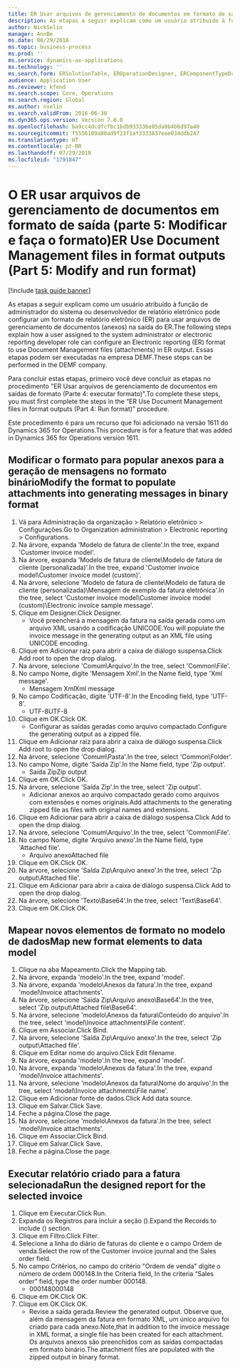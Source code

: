 ```yaml
---
title: ER Usar arquivos de gerenciamento de documentos em formato de saída (Parte 5 - Modificar e executar o formato)
description: As etapas a seguir explicam como um usuário atribuído à função de administrador do sistema ou desenvolvedor de relatório eletrônico pode configurar um formato de relatório eletrônico (ER) para usar arquivos de gerenciamento de documentos (anexos) na saída do ER.
author: NickSelin
manager: AnnBe
ms.date: 08/29/2018
ms.topic: business-process
ms.prod: ''
ms.service: dynamics-ax-applications
ms.technology: ''
ms.search.form: ERSolutionTable, EROperationDesigner, ERComponentTypeDropDialog, ERExpressionDesignerFormula, SysQueryForm
audience: Application User
ms.reviewer: kfend
ms.search.scope: Core, Operations
ms.search.region: Global
ms.author: nselin
ms.search.validFrom: 2016-06-30
ms.dyn365.ops.version: Version 7.0.0
ms.openlocfilehash: ba9cc4dcdfcfbc1bdb933336e85da9b4b6d97a40
ms.sourcegitcommit: f5556189a80ad9f23f1af3333837eae034ddb247
ms.translationtype: HT
ms.contentlocale: pt-BR
ms.lasthandoff: 07/29/2019
ms.locfileid: "1791847"
---
```

# <a name="er-use-document-management-files-in-format-outputs-part-5-modify-and-run-format"></a><span data-ttu-id="d1c9a-103">O ER usar arquivos de gerenciamento de documentos em formato de saída (parte 5: Modificar e faça o formato)</span><span class="sxs-lookup"><span data-stu-id="d1c9a-103">ER Use Document Management files in format outputs (Part 5: Modify and run format)</span></span>

[!include [task guide banner](../../includes/task-guide-banner.md)]

<span data-ttu-id="d1c9a-104">As etapas a seguir explicam como um usuário atribuído à função de administrador do sistema ou desenvolvedor de relatório eletrônico pode configurar um formato de relatório eletrônico (ER) para usar arquivos de gerenciamento de documentos (anexos) na saída do ER.</span><span class="sxs-lookup"><span data-stu-id="d1c9a-104">The following steps explain how a user assigned to the system administrator or electronic reporting developer role can configure an Electronic reporting (ER) format to use Document Management files (attachments) in ER output.</span></span> <span data-ttu-id="d1c9a-105">Essas etapas podem ser executadas na empresa DEMF.</span><span class="sxs-lookup"><span data-stu-id="d1c9a-105">These steps can be performed in the DEMF company.</span></span>

<span data-ttu-id="d1c9a-106">Para concluir estas etapas, primeiro você deve concluir as etapas no procedimento "ER Usar arquivos de gerenciamento de documentos em saídas de formato (Parte 4: executar formato)".</span><span class="sxs-lookup"><span data-stu-id="d1c9a-106">To complete these steps, you must first complete the steps in the “ER Use Document Management files in format outputs (Part 4: Run format)” procedure.</span></span>

<span data-ttu-id="d1c9a-107">Este procedimento é para um recurso que foi adicionado na versão 1611 do Dynamics 365 for Operations.</span><span class="sxs-lookup"><span data-stu-id="d1c9a-107">This procedure is for a feature that was added in Dynamics 365 for Operations version 1611.</span></span>


## <a name="modify-the-format-to-populate-attachments-into-generating-messages-in-binary-format"></a><span data-ttu-id="d1c9a-108">Modificar o formato para popular anexos para a geração de mensagens no formato binário</span><span class="sxs-lookup"><span data-stu-id="d1c9a-108">Modify the format to populate attachments into generating messages in binary format</span></span>
1. <span data-ttu-id="d1c9a-109">Vá para Administração da organização > Relatório eletrônico > Configurações.</span><span class="sxs-lookup"><span data-stu-id="d1c9a-109">Go to Organization administration > Electronic reporting > Configurations.</span></span>
2. <span data-ttu-id="d1c9a-110">Na árvore, expanda 'Modelo de fatura de cliente'.</span><span class="sxs-lookup"><span data-stu-id="d1c9a-110">In the tree, expand 'Customer invoice model'.</span></span>
3. <span data-ttu-id="d1c9a-111">Na árvore, expanda 'Modelo de fatura de cliente\Modelo de fatura de cliente (personalizada)'.</span><span class="sxs-lookup"><span data-stu-id="d1c9a-111">In the tree, expand 'Customer invoice model\Customer invoice model (custom)'.</span></span>
4. <span data-ttu-id="d1c9a-112">Na árvore, selecione 'Modelo de fatura de cliente\Modelo de fatura de cliente (personalizada)\Mensagem de exemplo da fatura eletrônica'.</span><span class="sxs-lookup"><span data-stu-id="d1c9a-112">In the tree, select 'Customer invoice model\Customer invoice model (custom)\Electronic invoice sample message'.</span></span>
5. <span data-ttu-id="d1c9a-113">Clique em Designer.</span><span class="sxs-lookup"><span data-stu-id="d1c9a-113">Click Designer.</span></span>
    * <span data-ttu-id="d1c9a-114">Você preencherá a mensagem da fatura na saída gerada como um arquivo XML usando a codificação UNICODE.</span><span class="sxs-lookup"><span data-stu-id="d1c9a-114">You will populate the invoice message in the generating output as an XML file using UNICODE encoding.</span></span>  
6. <span data-ttu-id="d1c9a-115">Clique em Adicionar raiz para abrir a caixa de diálogo suspensa.</span><span class="sxs-lookup"><span data-stu-id="d1c9a-115">Click Add root to open the drop dialog.</span></span>
7. <span data-ttu-id="d1c9a-116">Na árvore, selecione 'Comum\Arquivo'.</span><span class="sxs-lookup"><span data-stu-id="d1c9a-116">In the tree, select 'Common\File'.</span></span>
8. <span data-ttu-id="d1c9a-117">No campo Nome, digite 'Mensagem Xml'.</span><span class="sxs-lookup"><span data-stu-id="d1c9a-117">In the Name field, type 'Xml message'.</span></span>
    * <span data-ttu-id="d1c9a-118">Mensagem Xml</span><span class="sxs-lookup"><span data-stu-id="d1c9a-118">Xml message</span></span>  
9. <span data-ttu-id="d1c9a-119">No campo Codificação, digite 'UTF-8'.</span><span class="sxs-lookup"><span data-stu-id="d1c9a-119">In the Encoding field, type 'UTF-8'.</span></span>
    * <span data-ttu-id="d1c9a-120">UTF-8</span><span class="sxs-lookup"><span data-stu-id="d1c9a-120">UTF-8</span></span>  
10. <span data-ttu-id="d1c9a-121">Clique em OK.</span><span class="sxs-lookup"><span data-stu-id="d1c9a-121">Click OK.</span></span>
    * <span data-ttu-id="d1c9a-122">Configurar as saídas geradas como arquivo compactado.</span><span class="sxs-lookup"><span data-stu-id="d1c9a-122">Configure the generating output as a zipped file.</span></span>  
11. <span data-ttu-id="d1c9a-123">Clique em Adicionar raiz para abrir a caixa de diálogo suspensa.</span><span class="sxs-lookup"><span data-stu-id="d1c9a-123">Click Add root to open the drop dialog.</span></span>
12. <span data-ttu-id="d1c9a-124">Na árvore, selecione 'Comum\Pasta'.</span><span class="sxs-lookup"><span data-stu-id="d1c9a-124">In the tree, select 'Common\Folder'.</span></span>
13. <span data-ttu-id="d1c9a-125">No campo Nome, digite 'Saída Zip'.</span><span class="sxs-lookup"><span data-stu-id="d1c9a-125">In the Name field, type 'Zip output'.</span></span>
    * <span data-ttu-id="d1c9a-126">Saída Zip</span><span class="sxs-lookup"><span data-stu-id="d1c9a-126">Zip output</span></span>  
14. <span data-ttu-id="d1c9a-127">Clique em OK.</span><span class="sxs-lookup"><span data-stu-id="d1c9a-127">Click OK.</span></span>
15. <span data-ttu-id="d1c9a-128">Na árvore, selecione 'Saída Zip'.</span><span class="sxs-lookup"><span data-stu-id="d1c9a-128">In the tree, select 'Zip output'.</span></span>
    * <span data-ttu-id="d1c9a-129">Adicionar anexos ao arquivo compactado gerado como arquivos com extensões e nomes originais.</span><span class="sxs-lookup"><span data-stu-id="d1c9a-129">Add attachments to the generating zipped file as files with original names and extensions.</span></span>  
16. <span data-ttu-id="d1c9a-130">Clique em Adicionar para abrir a caixa de diálogo suspensa.</span><span class="sxs-lookup"><span data-stu-id="d1c9a-130">Click Add to open the drop dialog.</span></span>
17. <span data-ttu-id="d1c9a-131">Na árvore, selecione 'Comum\Arquivo'.</span><span class="sxs-lookup"><span data-stu-id="d1c9a-131">In the tree, select 'Common\File'.</span></span>
18. <span data-ttu-id="d1c9a-132">No campo Nome, digite 'Arquivo anexo'.</span><span class="sxs-lookup"><span data-stu-id="d1c9a-132">In the Name field, type 'Attached file'.</span></span>
    * <span data-ttu-id="d1c9a-133">Arquivo anexo</span><span class="sxs-lookup"><span data-stu-id="d1c9a-133">Attached file</span></span>  
19. <span data-ttu-id="d1c9a-134">Clique em OK.</span><span class="sxs-lookup"><span data-stu-id="d1c9a-134">Click OK.</span></span>
20. <span data-ttu-id="d1c9a-135">Na árvore, selecione 'Saída Zip\Arquivo anexo'.</span><span class="sxs-lookup"><span data-stu-id="d1c9a-135">In the tree, select 'Zip output\Attached file'.</span></span>
21. <span data-ttu-id="d1c9a-136">Clique em Adicionar para abrir a caixa de diálogo suspensa.</span><span class="sxs-lookup"><span data-stu-id="d1c9a-136">Click Add to open the drop dialog.</span></span>
22. <span data-ttu-id="d1c9a-137">Na árvore, selecione 'Texto\Base64'.</span><span class="sxs-lookup"><span data-stu-id="d1c9a-137">In the tree, select 'Text\Base64'.</span></span>
23. <span data-ttu-id="d1c9a-138">Clique em OK.</span><span class="sxs-lookup"><span data-stu-id="d1c9a-138">Click OK.</span></span>

## <a name="map-new-format-elements-to-data-model"></a><span data-ttu-id="d1c9a-139">Mapear novos elementos de formato no modelo de dados</span><span class="sxs-lookup"><span data-stu-id="d1c9a-139">Map new format elements to data model</span></span>
1. <span data-ttu-id="d1c9a-140">Clique na aba Mapeamento.</span><span class="sxs-lookup"><span data-stu-id="d1c9a-140">Click the Mapping tab.</span></span>
2. <span data-ttu-id="d1c9a-141">Na árvore, expanda 'modelo'.</span><span class="sxs-lookup"><span data-stu-id="d1c9a-141">In the tree, expand 'model'.</span></span>
3. <span data-ttu-id="d1c9a-142">Na árvore, expanda 'modelo\Anexos da fatura'.</span><span class="sxs-lookup"><span data-stu-id="d1c9a-142">In the tree, expand 'model\Invoice attachments'.</span></span>
4. <span data-ttu-id="d1c9a-143">Na árvore, selecione 'Saída Zip\Arquivo anexo\Base64'.</span><span class="sxs-lookup"><span data-stu-id="d1c9a-143">In the tree, select 'Zip output\Attached file\Base64'.</span></span>
5. <span data-ttu-id="d1c9a-144">Na árvore, selecione 'modelo\Anexos da fatura\Conteúdo do arquivo'.</span><span class="sxs-lookup"><span data-stu-id="d1c9a-144">In the tree, select 'model\Invoice attachments\File content'.</span></span>
6. <span data-ttu-id="d1c9a-145">Clique em Associar.</span><span class="sxs-lookup"><span data-stu-id="d1c9a-145">Click Bind.</span></span>
7. <span data-ttu-id="d1c9a-146">Na árvore, selecione 'Saída Zip\Arquivo anexo'.</span><span class="sxs-lookup"><span data-stu-id="d1c9a-146">In the tree, select 'Zip output\Attached file'.</span></span>
8. <span data-ttu-id="d1c9a-147">Clique em Editar nome do arquivo.</span><span class="sxs-lookup"><span data-stu-id="d1c9a-147">Click Edit filename.</span></span>
9. <span data-ttu-id="d1c9a-148">Na árvore, expanda 'modelo'.</span><span class="sxs-lookup"><span data-stu-id="d1c9a-148">In the tree, expand 'model'.</span></span>
10. <span data-ttu-id="d1c9a-149">Na árvore, expanda 'modelo\Anexos da fatura'.</span><span class="sxs-lookup"><span data-stu-id="d1c9a-149">In the tree, expand 'model\Invoice attachments'.</span></span>
11. <span data-ttu-id="d1c9a-150">Na árvore, selecione 'modelo\Anexos da fatura\Nome do arquivo'.</span><span class="sxs-lookup"><span data-stu-id="d1c9a-150">In the tree, select 'model\Invoice attachments\File name'.</span></span>
12. <span data-ttu-id="d1c9a-151">Clique em Adicionar fonte de dados.</span><span class="sxs-lookup"><span data-stu-id="d1c9a-151">Click Add data source.</span></span>
13. <span data-ttu-id="d1c9a-152">Clique em Salvar.</span><span class="sxs-lookup"><span data-stu-id="d1c9a-152">Click Save.</span></span>
14. <span data-ttu-id="d1c9a-153">Feche a página.</span><span class="sxs-lookup"><span data-stu-id="d1c9a-153">Close the page.</span></span>
15. <span data-ttu-id="d1c9a-154">Na árvore, selecione 'modelo\Anexos da fatura'.</span><span class="sxs-lookup"><span data-stu-id="d1c9a-154">In the tree, select 'model\Invoice attachments'.</span></span>
16. <span data-ttu-id="d1c9a-155">Clique em Associar.</span><span class="sxs-lookup"><span data-stu-id="d1c9a-155">Click Bind.</span></span>
17. <span data-ttu-id="d1c9a-156">Clique em Salvar.</span><span class="sxs-lookup"><span data-stu-id="d1c9a-156">Click Save.</span></span>
18. <span data-ttu-id="d1c9a-157">Feche a página.</span><span class="sxs-lookup"><span data-stu-id="d1c9a-157">Close the page.</span></span>

## <a name="run-the-designed-report-for-the-selected-invoice"></a><span data-ttu-id="d1c9a-158">Executar relatório criado para a fatura selecionada</span><span class="sxs-lookup"><span data-stu-id="d1c9a-158">Run the designed report for the selected invoice</span></span>
1. <span data-ttu-id="d1c9a-159">Clique em Executar.</span><span class="sxs-lookup"><span data-stu-id="d1c9a-159">Click Run.</span></span>
2. <span data-ttu-id="d1c9a-160">Expanda os Registros para incluir a seção ().</span><span class="sxs-lookup"><span data-stu-id="d1c9a-160">Expand the Records to include () section.</span></span>
3. <span data-ttu-id="d1c9a-161">Clique em Filtro.</span><span class="sxs-lookup"><span data-stu-id="d1c9a-161">Click Filter.</span></span>
4. <span data-ttu-id="d1c9a-162">Selecione a linha do diário de faturas do cliente e o campo Ordem de venda.</span><span class="sxs-lookup"><span data-stu-id="d1c9a-162">Select the row of the Customer invoice journal and the Sales order field.</span></span>
5. <span data-ttu-id="d1c9a-163">No campo Critérios, no campo do critério "Ordem de venda" digite o número de ordem 000148.</span><span class="sxs-lookup"><span data-stu-id="d1c9a-163">In the Criteria field, In the criteria “Sales order” field, type the order number 000148.</span></span>
    * <span data-ttu-id="d1c9a-164">000148</span><span class="sxs-lookup"><span data-stu-id="d1c9a-164">000148</span></span>  
6. <span data-ttu-id="d1c9a-165">Clique em OK.</span><span class="sxs-lookup"><span data-stu-id="d1c9a-165">Click OK.</span></span>
7. <span data-ttu-id="d1c9a-166">Clique em OK.</span><span class="sxs-lookup"><span data-stu-id="d1c9a-166">Click OK.</span></span>
    * <span data-ttu-id="d1c9a-167">Revise a saída gerada.</span><span class="sxs-lookup"><span data-stu-id="d1c9a-167">Review the generated output.</span></span> <span data-ttu-id="d1c9a-168">Observe que, além da mensagem da fatura em formato XML, um único arquivo foi criado para cada anexo.</span><span class="sxs-lookup"><span data-stu-id="d1c9a-168">Note,that in addition to the invoice message in XML format, a single file has been created for each attachment.</span></span> <span data-ttu-id="d1c9a-169">Os arquivos anexos são preenchidos com as saídas compactadas em formato binário.</span><span class="sxs-lookup"><span data-stu-id="d1c9a-169">The attachment files are populated with the zipped output in binary format.</span></span>  

